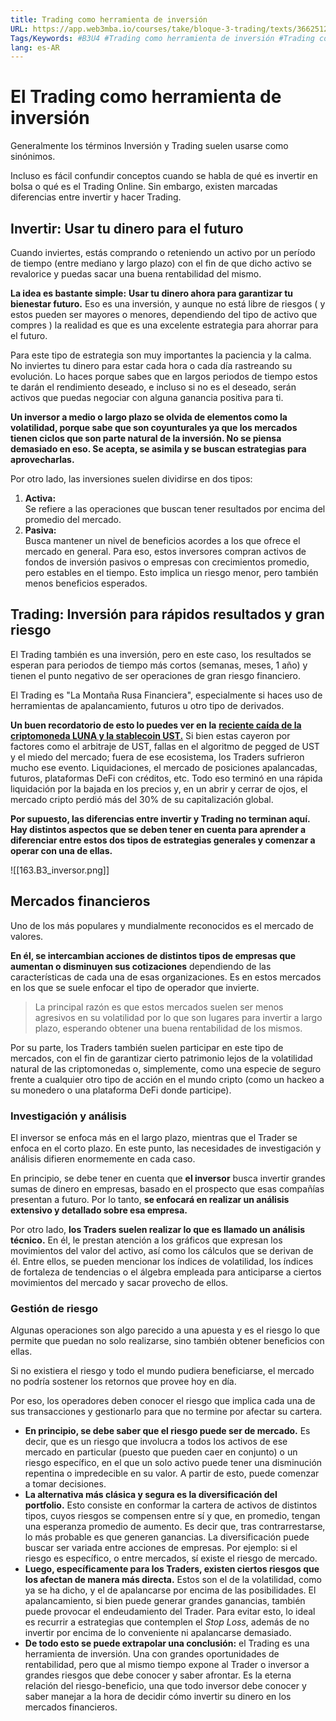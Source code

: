 ```yaml
---
title: Trading como herramienta de inversión
URL: https://app.web3mba.io/courses/take/bloque-3-trading/texts/36625129-u4-03-i-trading-como-herramienta-de-inversion
Tags/Keywords: #B3U4 #Trading como herramienta de inversión #Trading como herramienta #Trading como de inversión #herramienta de inversión
lang: es-AR
---
```

# El Trading como herramienta de inversión
Generalmente los términos Inversión y Trading suelen usarse como sinónimos. 

Incluso es fácil confundir conceptos cuando se habla de qué es invertir en bolsa o qué es el Trading Online. Sin embargo, existen marcadas diferencias entre invertir y hacer Trading.

## Invertir: Usar tu dinero para el futuro
Cuando inviertes, estás comprando o reteniendo un activo por un período de tiempo (entre mediano y largo plazo) con el fin de que dicho activo se revalorice y puedas sacar una buena rentabilidad del mismo.

**La idea es bastante simple:** **Usar tu dinero ahora para garantizar tu bienestar futuro.** Eso es una inversión, y aunque no está libre de riesgos ( y estos pueden ser mayores o menores, dependiendo del tipo de activo que compres ) la realidad es que es una excelente estrategia para ahorrar para el futuro. 

Para este tipo de estrategia son muy importantes la paciencia y la calma. No inviertes tu dinero para estar cada hora o cada día rastreando su evolución. Lo haces porque sabes que en largos periodos de tiempo estos te darán el rendimiento deseado, e incluso si no es el deseado, serán activos que puedas negociar con alguna ganancia positiva para ti. 

**Un inversor a medio o largo plazo se olvida de elementos como la volatilidad, porque sabe que son coyunturales ya que los mercados tienen ciclos que son parte natural de la inversión. No se piensa demasiado en eso. Se acepta, se asimila y se buscan estrategias para aprovecharlas.** 

Por otro lado, las inversiones suelen dividirse en dos tipos:
1. **Activa:**  
    Se refiere a las operaciones que buscan tener resultados por encima del promedio del mercado. 
2. **Pasiva:**  
    Busca mantener un nivel de beneficios acordes a los que ofrece el mercado en general. Para eso, estos inversores compran activos de fondos de inversión pasivos o empresas con crecimientos promedio, pero estables en el tiempo. Esto implica un riesgo menor, pero también menos beneficios esperados.

## Trading: Inversión para rápidos resultados y gran riesgo
El Trading también es una inversión, pero en este caso, los resultados se esperan para periodos de tiempo más cortos (semanas, meses, 1 año) y tienen el punto negativo de ser operaciones de gran riesgo financiero.

El Trading es "La Montaña Rusa Financiera", especialmente si haces uso de herramientas de apalancamiento, futuros u otro tipo de derivados.

**Un buen recordatorio de esto lo puedes ver en la** [**reciente caída de la criptomoneda LUNA y la stablecoin UST.**](https://news.bit2me.com/por-que-se-derrumbaron-el-ust-y-terra) Si bien estas cayeron por factores como el arbitraje de UST, fallas en el algoritmo de pegged de UST y el miedo del mercado; fuera de ese ecosistema, los Traders sufrieron mucho ese evento. Liquidaciones, el mercado de posiciones apalancadas, futuros, plataformas DeFi con créditos, etc. Todo eso terminó en una rápida liquidación por la bajada en los precios y, en un abrir y cerrar de ojos, el mercado cripto perdió más del 30% de su capitalización global.

**Por supuesto, las diferencias entre invertir y Trading no terminan aquí. Hay distintos aspectos que se deben tener en cuenta para aprender a diferenciar entre estos dos tipos de estrategias generales y comenzar a operar con una de ellas.**

![[163.B3_inversor.png]]

## Mercados financieros
Uno de los más populares y mundialmente reconocidos es el mercado de valores. 

**En él, se intercambian acciones de distintos tipos de empresas que aumentan o disminuyen sus cotizaciones** dependiendo de las características de cada una de esas organizaciones. Es en estos mercados en los que se suele enfocar el tipo de operador que invierte.

> La principal razón es que estos mercados suelen ser menos agresivos en su volatilidad por lo que son lugares para invertir a largo plazo, esperando obtener una buena rentabilidad de los mismos. 

Por su parte, los Traders también suelen participar en este tipo de mercados, con el fin de garantizar cierto patrimonio lejos de la volatilidad natural de las criptomonedas o, simplemente, como una especie de seguro frente a cualquier otro tipo de acción en el mundo cripto (como un hackeo a su monedero o una plataforma DeFi donde participe).

### Investigación y análisis
El inversor se enfoca más en el largo plazo, mientras que el Trader se enfoca en el corto plazo. En este punto, las necesidades de investigación y análisis difieren enormemente en cada caso.  

En principio, se debe tener en cuenta que **el inversor** busca invertir grandes sumas de dinero en empresas, basado en el prospecto que esas compañías presentan a futuro. Por lo tanto, **se enfocará en realizar un análisis extensivo y detallado sobre esa empresa.**

Por otro lado, **los Traders suelen realizar lo que es llamado un análisis técnico.** En él, le prestan atención a los gráficos que expresan los movimientos del valor del activo, así como los cálculos que se derivan de él. Entre ellos, se pueden mencionar los índices de volatilidad, los índices de fortaleza de tendencias o el álgebra empleada para anticiparse a ciertos movimientos del mercado y sacar provecho de ellos.

### Gestión de riesgo
Algunas operaciones son algo parecido a una apuesta y es el riesgo lo que permite que puedan no solo realizarse, sino también obtener beneficios con ellas.

Si no existiera el riesgo y todo el mundo pudiera beneficiarse, el mercado no podría sostener los retornos que provee hoy en día.

Por eso, los operadores deben conocer el riesgo que implica cada una de sus transacciones y gestionarlo para que no termine por afectar su cartera.

- **En principio, se debe saber que el riesgo puede ser de mercado.** Es decir, que es un riesgo que involucra a todos los activos de ese mercado en particular (puesto que pueden caer en conjunto) o un riesgo específico, en el que un solo activo puede tener una disminución repentina o impredecible en su valor. A partir de esto, puede comenzar a tomar decisiones.
- **La alternativa más clásica y segura es la diversificación del portfolio.** Esto consiste en conformar la cartera de activos de distintos tipos, cuyos riesgos se compensen entre sí y que, en promedio, tengan una esperanza promedio de aumento. Es decir que, tras contrarrestarse, lo más probable es que generen ganancias. La diversificación puede buscar ser variada entre acciones de empresas. Por ejemplo: si el riesgo es específico, o entre mercados, sí existe el riesgo de mercado.
- **Luego, específicamente para los Traders, existen ciertos riesgos que los afectan de manera más directa.** Estos son el de la volatilidad, como ya se ha dicho, y el de apalancarse por encima de las posibilidades. El apalancamiento, si bien puede generar grandes ganancias, también puede provocar el endeudamiento del Trader. Para evitar esto, lo ideal es recurrir a estrategias que contemplen el _Stop Loss_, además de no invertir por encima de lo conveniente ni apalancarse demasiado.
- **De todo esto se puede extrapolar una conclusión:** el Trading es una herramienta de inversión. Una con grandes oportunidades de rentabilidad, pero que al mismo tiempo expone al Trader o inversor a grandes riesgos que debe conocer y saber afrontar. Es la eterna relación del riesgo-beneficio, una que todo inversor debe conocer y saber manejar a la hora de decidir cómo invertir su dinero en los mercados financieros.